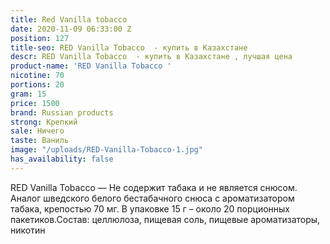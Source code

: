 ```yaml
---
title: Red Vanilla tobacco
date: 2020-11-09 06:33:00 Z
position: 127
title-seo: RED Vanilla Tobacco  - купить в Казахстане
descr: RED Vanilla Tobacco  - купить в Казахстане , лучшая цена
product-name: 'RED Vanilla Tobacco '
nicotine: 70
portions: 20
gram: 15
price: 1500
brand: Russian products
strong: Крепкий
sale: Ничего
taste: Ваниль
image: "/uploads/RED-Vanilla-Tobacco-1.jpg"
has_availability: false
---
```


 RED Vanilla Tobacco — Не содержит табака и не является снюсом. Аналог шведского белого бестабачного снюса с ароматизатором табака, крепостью 70 мг. В упаковке 15 г – около 20 порционных пакетиков.Состав: целлюлоза, пищевая соль, пищевые ароматизаторы, никотин